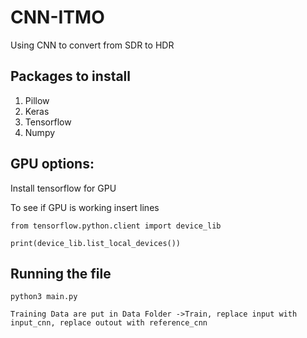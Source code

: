 # CNN-ITMO
Using CNN to convert from SDR to HDR

## Packages to install
1. Pillow
2. Keras
3. Tensorflow
4. Numpy

## GPU options:
Install tensorflow for GPU

To see if GPU is working insert lines

~~~~
from tensorflow.python.client import device_lib

print(device_lib.list_local_devices())
~~~~

## Running the file

~~~~
python3 main.py
~~~~
~~~~
Training Data are put in Data Folder ->Train, replace input with input_cnn, replace outout with reference_cnn 
~~~~~
